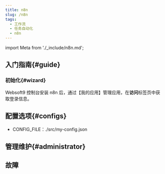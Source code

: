 ```yaml
---
title: n8n
slug: /n8n
tags:
  - 工作流
  - 任务自动化
  - n8n
---
```


import Meta from './_include/n8n.md';

<Meta name="meta" />

## 入门指南{#guide}

### 初始化{#wizard}

Websoft9 控制台安装 n8n 后，通过【我的应用】管理应用，在**访问**标签页中获取登录信息。  

## 配置选项{#configs}

- CONFIG_FILE：./src/my-config.json

## 管理维护{#administrator}


## 故障